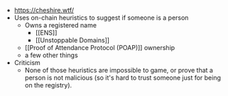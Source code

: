 - https://cheshire.wtf/
- Uses on-chain heuristics to suggest if someone is a person
    - Owns a registered name
        - [[ENS]]
        - [[Unstoppable Domains]]
    - [[Proof of Attendance Protocol (POAP)]] ownership
    - a few other things
- Criticism
    - None of those heuristics are impossible to game, or prove that a person is not malicious (so it's hard to trust someone just for being on the registry).
